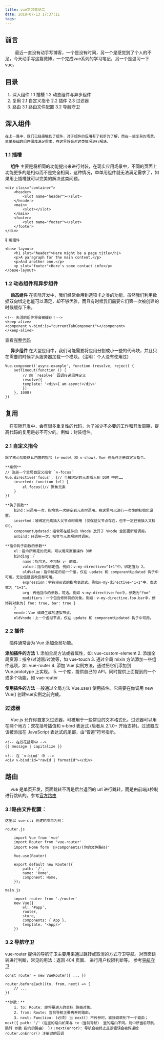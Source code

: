 ```yaml
---
title: vue学习笔记二
date: 2018-07-13 17:37:11
tags:
---
```


## 前言

&emsp;&emsp; 最近一直没有动手写博客，一个是没有时间，另一个是感觉到了个人的不足，今天动手写这篇微博，一个完成vue系列的学习笔记，另一个是温习一下vue。

## 目录
1. 深入组件
    1.1 插槽
    1.2 动态组件与异步组件
2. 复用
    2.1 自定义指令
    2.2 插件
    2.3 过滤器
3. 路由
    3.1 路由文件配置
    3.2 导航守卫


## 深入组件
    在上一篇中，我们已经接触到了组件，对于组件的应用有了初步的了解，而在一些复杂的场景，单单基础的组件很难满足需求，在这里将会对这类情况进行解决。

### 1.1 插槽
&emsp; **组件** 主要是将相同的功能提出来进行封装，在现实应用场景中，不同的页面上功能更多的是相似而不是完全相同，这种情况，单单用组件就无法满足需求了，如果用上插槽就可以完美的解决这类问题。

    <div class="container">
        <header>
            <slot name="header"></slot>
        </header>
        <main>
            <slot></slot>
        </main>
        <footer>
            <slot name="footer"></slot>
        </footer>
    </div>

    引用组件

    <base-layout>
        <h1 slot="header">Here might be a page title</h1>
        <p>A paragraph for the main content.</p>
        <p>And another one.</p>
        <p slot="footer">Here's some contact info</p>
    </base-layout>

    
<!--more-->
### 1.2 动态组件和异步组件
&emsp; **动态组件** 在实际开发中，我们经常会用到选项卡之类的功能，虽然我们利用数据双向绑定也能可以满足，却不够优雅，而且有时候我们需要它们第一次被创建的时候缓存下来。

    <!-- 失活的组件将会被缓存！-->
    <keep-alive>
    <component v-bind:is="currentTabComponent"></component>
    </keep-alive>

查看[完整代码](https://jsfiddle.net/chrisvfritz/Lp20op9o/)

&emsp; **异步组件** 在大型应用中，我们可能需要将应用分割成小一些的代码块，并且只在需要的时候才从服务器加载一个模块。（注明：个人没有使用过）

    Vue.component('async-example', function (resolve, reject) {
        setTimeout(function () {
            // 向 `resolve` 回调传递组件定义
            resolve({
            template: '<div>I am async!</div>'
            })
        }, 1000)
    })

## 复用
&emsp;在实际开发中，会有很多重复性的代码，为了减少不必要的工作和开发周期，提高代码的复用是必不可少的。例如：封装组件。

### 2.1 自定义指令
    除了核心功能默认内置的指令 (v-model 和 v-show)，Vue 也允许注册自定义指令。

    **案例**
    // 注册一个全局自定义指令 `v-focus`
    Vue.directive('focus', {// 当被绑定的元素插入到 DOM 中时……
        inserted: function (el) {
            el.focus()// 聚焦元素
        }
    })

    **钩子函数**
        bind：只调用一次，指令第一次绑定到元素时调用。在这里可以进行一次性的初始化设置。
        inserted：被绑定元素插入父节点时调用 (仅保证父节点存在，但不一定已被插入文档中)。
        componentUpdated：指令所在组件的 VNode 及其子 VNode 全部更新后调用。
        unbind：只调用一次，指令与元素解绑时调用。

    **指令钩子函数的参数**
        el：指令所绑定的元素，可以用来直接操作 DOM
        binding：{
            name：指令名，不包括 v- 前缀。
            value：指令的绑定值，例如：v-my-directive="1+1"中，绑定值为 2。
            oldValue：指令绑定的前一个值，仅在 update 和 componentUpdated 钩子中可用。无论值是否改变都可用。
            expression：字符串形式的指令表达式。例如v-my-directive="1+1"中，表达式为 "1+1"。
            arg：传给指令的参数，可选。例如 v-my-directive:foo中，参数为"foo"
            modifiers：一个包含修饰符的对象。例如：v-my-directive.foo.bar中，修饰符对象为{ foo: true, bar: true }
        }
        vnode：Vue 编译生成的虚拟节点。
        oldVnode：上一个虚拟节点，仅在 update 和 componentUpdated 钩子中可用。

### 2.2 插件
&emsp;插件通常会为 Vue 添加全局功能。

**添加插件的方法**
    1. 添加全局方法或者属性，如: vue-custom-element
    2. 添加全局资源：指令/过滤器/过渡等，如 vue-touch
    3. 通过全局 mixin 方法添加一些组件选项，如: vue-router
    4. 添加 Vue 实例方法，通过把它们添加到 Vue.prototype 上实现。
    5. 一个库，提供自己的 API，同时提供上面提到的一个或多个功能，如 vue-router

**使用插件的方法**
    一般通过全局方法 Vue.use() 使用插件。它需要在你调用 new Vue() 创建vue实例之前完成。

### 过滤器
&emsp; Vue.js 允许你自定义过滤器，可被用于一些常见的文本格式化。过滤器可以用在两个地方：双花括号插值和 v-bind 表达式 (后者从 2.1.0+ 开始支持)。过滤器应该被添加在 JavaScript 表达式的尾部，由“管道”符号指示。
 
    <!-- 在双花括号中 -->
    {{ message | capitalize }}

    <!-- 在 `v-bind` 中 -->
    <div v-bind:id="rawId | formatId"></div>


## 路由
&emsp; vue 是单页开发，页面跳转不再是后台返回的 url 进行跳转，而是由前端js控制进行跳转的。参考[官方路由](https://router.vuejs.org/)

### 3.1路由文件配置：
    这里以 vue-cli 创建的项目为例：

    router.js
        
        import Vue from 'vue'
        import Router from 'vue-router'
        import Home form '@/components/(你的文件路径)'

        Vue.use(Router)

        export default new Router({
            path: '/',
            name: 'Home',
            component: Home,
        });

    main.js

        import router from './router'
        new Vue({
            el: '#app',
            router,
            store,
            components: { App },
            template: '<App/>'
        })

### 3.2 导航守卫
vue-router 提供的导航守卫主要用来通过跳转或取消的方式守卫导航。对页面跳转进行判断，常见的用法：返回 404 页面、 进行用户权限判断等。
参考[导航守卫](https://router.vuejs.org/zh/guide/advanced/navigation-guards.html)

    const router = new VueRouter({ ... })

    router.beforeEach((to, from, next) => {
        // ...
    })

    **参数：**
        1. to: Route: 即将要进入的目标 路由对象。
        2. from: Route: 当前导航正要离开的路由。
        3. next: Function: (必须) 当 next() 不传参时，直接跳转到下一个路由；next({ path: '/'（这里的路由如果与 to（当前导航） 里的路由不同，则中断当前导航，跳转 参数 指向的路由） })；next(error): 导航会被终止且该错误会被传递给 router.onError() 注册过的回调
